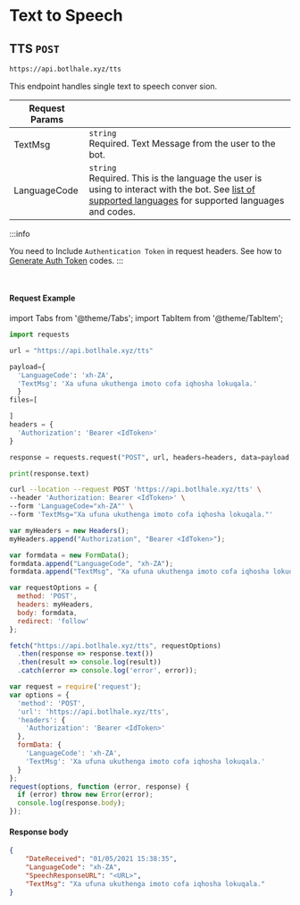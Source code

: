 # Text to Speech
## TTS `POST`

```bash
https://api.botlhale.xyz/tts
```
This endpoint handles single text to speech conver sion.

Request Params | |
| ------------- | ------------- |
| TextMsg  | `string` <br />Required. Text Message from the user to the bot.| 
| LanguageCode  | `string` <br /> Required. This is the language the user is using to interact with the bot. See [list of supported languages](../2%20-%20Languages.md) for supported languages and codes. |

:::info

You need to Include `Authentication Token` in request headers. See how to 
[Generate Auth Token](../../1%20-%20Authentication.md#generate-a-bearer-token-post)
 codes.
:::


<br />

#### Request Example

import Tabs from '@theme/Tabs';
import TabItem from '@theme/TabItem';

<Tabs>
<TabItem value="py" label="Python" default>

```python 
import requests

url = "https://api.botlhale.xyz/tts"

payload={
  'LanguageCode': 'xh-ZA',
  'TextMsg': 'Xa ufuna ukuthenga imoto cofa iqhosha lokuqala.'
  }
files=[

]
headers = {
  'Authorization': 'Bearer <IdToken>'
}

response = requests.request("POST", url, headers=headers, data=payload, files=files)

print(response.text)
```

</TabItem>
<TabItem value="bash" label="Bash">


```bash 
curl --location --request POST 'https://api.botlhale.xyz/tts' \
--header 'Authorization: Bearer <IdToken>' \
--form 'LanguageCode="xh-ZA"' \
--form 'TextMsg="Xa ufuna ukuthenga imoto cofa iqhosha lokuqala."'
```

</TabItem>
<TabItem value="js" label="JavaScript">

```javascript 
var myHeaders = new Headers();
myHeaders.append("Authorization", "Bearer <IdToken>");

var formdata = new FormData();
formdata.append("LanguageCode", "xh-ZA");
formdata.append("TextMsg", "Xa ufuna ukuthenga imoto cofa iqhosha lokuqala.");

var requestOptions = {
  method: 'POST',
  headers: myHeaders,
  body: formdata,
  redirect: 'follow'
};

fetch("https://api.botlhale.xyz/tts", requestOptions)
  .then(response => response.text())
  .then(result => console.log(result))
  .catch(error => console.log('error', error));
```

</TabItem>
<TabItem value="nodejs" label="NodeJs - Request">

```js
var request = require('request');
var options = {
  'method': 'POST',
  'url': 'https://api.botlhale.xyz/tts',
  'headers': {
    'Authorization': 'Bearer <IdToken>'
  },
  formData: {
    'LanguageCode': 'xh-ZA',
    'TextMsg': 'Xa ufuna ukuthenga imoto cofa iqhosha lokuqala.'
  }
};
request(options, function (error, response) {
  if (error) throw new Error(error);
  console.log(response.body);
});
```

</TabItem>
</Tabs>

#### Response body
```json
{
    "DateReceived": "01/05/2021 15:38:35",
    "LanguageCode": "xh-ZA",
    "SpeechResponseURL": "<URL>",
    "TextMsg": "Xa ufuna ukuthenga imoto cofa iqhosha lokuqala."
}
```
